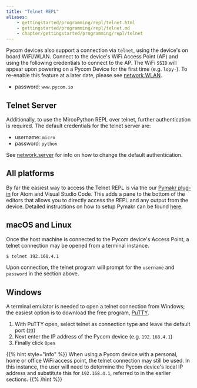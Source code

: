 ```yaml
---
title: "Telnet REPL"
aliases:
    - gettingstarted/programming/repl/telnet.html
    - gettingstarted/programming/repl/telnet.md
    - chapter/gettingstarted/programming/repl/telnet
---
```


Pycom devices also support a connection via `telnet`, using the device's on board WiFi/WLAN. Connect to the device's WiFi Access Point (AP) and using the following credentials to connect to the AP. The WiFi `SSID` will appear upon powering on a Pycom Device for the first time (e.g. `lopy-`). To re-enable this feature at a later date, please see [network.WLAN](/firmwareapi/pycom/network/wlan).

* password: `www.pycom.io`

## Telnet Server

Additionally, to use the MircoPython REPL over telnet, further authentication is required. The default credentials for the telnet server are:

* username: `micro`
* password: `python`

See [network.server](/firmwareapi/pycom/network/server) for info on how to change the default authentication.

## All platforms

By far the easiest way to access the Telnet REPL is via the our [Pymakr plug-in](/pymakr/installation/) for Atom and Visual Studio Code. This adds a pane to the bottom of the editors that allows you to directly access the REPL and any output from the device. Detailed instructions on how to setup Pymakr can be found [here](/pymakr/installation/).

## macOS and Linux

Once the host machine is connected to the Pycom device's Access Point, a telnet connection may be opened from a terminal instance.

```bash
$ telnet 192.168.4.1
```

Upon connection, the telnet program will prompt for the `username` and `password` in the section above.

## Windows

A terminal emulator is needed to open a telnet connection from Windows; the easiest option is to download the free program, [PuTTY](http://www.putty.org/).

1. With PuTTY open, select telnet as connection type and leave the default port (`23`)
2. Next enter the IP address of the Pycom device (e.g. `192.168.4.1`)
3. Finally click `Open`

{{% hint style="info" %}}
When using a Pycom device with a personal, home or office WiFi access point, the telnet connection may still be used. In this instance, the user will need to determine the Pycom device's local IP address and substitute this for `192.168.4.1`, referred to in the earlier sections.
{{% /hint %}}
